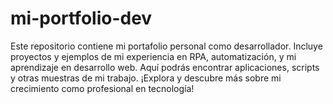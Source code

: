 # mi-portfolio-dev
Este repositorio contiene mi portafolio personal como desarrollador. Incluye proyectos y ejemplos de mi experiencia en RPA, automatización, y mi aprendizaje en desarrollo web. Aquí podrás encontrar aplicaciones, scripts y otras muestras de mi trabajo. ¡Explora y descubre más sobre mi crecimiento como profesional en tecnología!
